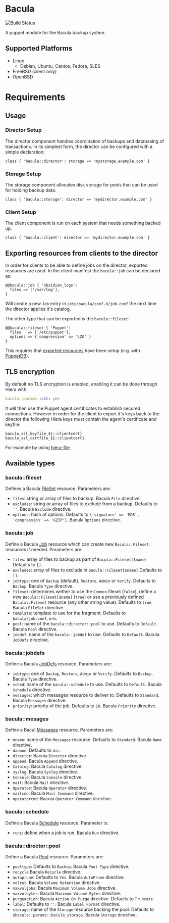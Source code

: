 # Bacula

[![Build Status](https://travis-ci.org/xaque208/puppet-bacula.png)](https://travis-ci.org/xaque208/puppet-bacula)

A puppet module for the Bacula backup system.

## Supported Platforms

* Linux
  * Debian, Ubuntu, Centos, Fedora, SLES
* FreeBSD (client only)
* OpenBSD

# Requirements

## Usage

### Director Setup

The director component handles coordination of backups and databasing of
transactions.  In its simplest form, the director can be configured with a
simple declaration:

```Puppet
class { 'bacula::director': storage => 'mystorage.example.com' }
```

### Storage Setup

The storage component allocates disk storage for pools that can be used for
holding backup data.

```Puppet
class { 'bacula::storage': director => 'mydirector.example.com' }
```

### Client Setup

The client component is run on each system that needs something backed up.

```Puppet
class { 'bacula::client': director => 'mydirector.example.com' }
```

## Exporting resources from clients to the director

In order for clients to be able to define jobs on the director, exported
resources are used. In the client manifest the `bacula::job` can be declared as:

```puppet
@@bacula::job { 'obsidian_logs':
  files => ['/var/log'],
}
```

Will create a new `Job` entry in `/etc/bacula/conf.d/job.conf` the next time
the director applies it's catalog.

The other type that can be exported is the `bacula::fileset`:

```puppet
@@bacula::fileset { 'Puppet':
  files   => ['/etc/puppet'],
  options => {'compression' => 'LZO' }
}
```

This requires that [exported resources](https://docs.puppetlabs.com/puppet/latest/reference/lang_exported.html) have been setup (e.g. with [PuppetDB](https://docs.puppetlabs.com/puppetdb/)).

## TLS encryption

By default no TLS encryption is enabled, enabling it can be done through Hiera with:

```yaml
bacula::params::ssl: yes
```

It will then use the Puppet agent certificates to establish secured connections.
However in order for the client to export it's keys back to the director the
following Hiera keys must contain the agent's certificate and keyfile:

```puppet
bacula_ssl_keyfile_${::clientcert}
bacula_ssl_certfile_${::clientcert}
```

For example by using [hiera-file](https://github.com/adrienthebo/hiera-file)

## Available types

### bacula::fileset

Defines a Bacula [FileSet](http://www.bacula.org/7.0.x-manuals/en/main/Configuring_Director.html#SECTION001570000000000000000) resource. Parameters are:

- `files`: string or array of files to backup.
   Bacula `File` directive.
- `excludes`: string or array of files to exclude from a backup.
  Defaults to `''`.  Bacula `Exclude` directive.
- `options`: hash of options.
  Defaults to `{'signature' => 'MD5', 'compression' => 'GZIP'}`.  Bacula `Options` directive.

### bacula::job

Define a Bacula [Job](http://www.bacula.org/7.0.x-manuals/en/main/Configuring_Director.html#SECTION001530000000000000000) resource which can create new `Bacula::Fileset` resources if needed. Parameters are:

- `files`: array of files to backup as part of `Bacula::Fileset[$name]`
  Defaults to `[]`.
- `excludes`: array of files to exclude in `Bacula::Fileset[$name]`
  Defaults to `[]`.
- `jobtype`: one of `Backup` (default), `Restore`, `Admin` or `Verify`.
  Defaults to `Backup`. Bacula `Type` directive.
- `fileset`: determines wether to use the `Common` fileset (`false`), define a
   new `Bacula::Fileset[$name]` (`true`) or use a previously
  defined `Bacula::Fileset` resource (any other string value).
  Defaults to `true`. Bacula `FileSet` directive.
- `template`: template to use for the fragment.
  Defaults to `bacula/job.conf.erb`.
- `pool`: name of the `bacula::director::pool` to use.
  Defaults to `Default`. Bacula `Pool` directive.
- `jobdef`: name of the `bacula::jobdef` to use.
  Defaults to `Default`. Bacula `JobDefs` directive.

### bacula::jobdefs

Define a Bacula [JobDefs](http://www.bacula.org/7.0.x-manuals/en/main/Configuring_Director.html#SECTION001540000000000000000) resource. Parameters are:

- `jobtype`: one of `Backup`, `Restore`, `Admin` or `Verify`.
  Defaults to `Backup`. Bacula `Type` directive.
- `sched`: name of the `bacula::schedule` to use.
  Defaults to `Default`. Bacula `Schedule` directive.
- `messages`: which messages resource to deliver to.
  Defaults to `Standard`. Bacula `Messages` directive.
- `priority`: priority of the job.
  Defaults to `10`. Bacula `Priority` directive.

### bacula::mesages

Define a Bacul [Messages]() resource. Parameters are:

- `mname`: name of the `Messages` resource.
  Defaults to `Standard`. Bacula `Name` directive.
- `daemon`:
  Defaults to `dir`.
- `director`:
  Bacula `Director` directive.
- `append`:
  Bacula `Append` directive.
- `Catalog`:
  Bacula `Catalog` directive.
- `syslog`:
  Bacula `Syslog` directive.
- `Console`:
  Bacula `Console` directive.
- `mail`:
  Bacula `Mail` directive.
- `Operator`:
  Bacula `Operator` directive.
- `mailcmd`:
  Bacula `Mail Command` directive.
- `operatorcmd`:
  Bacula `Operator Command` directive.

### bacula::schedule

Define a Bacula [Schedule](http://www.bacula.org/7.0.x-manuals/en/main/Configuring_Director.html#SECTION001550000000000000000) resource. Parameter is:

- `runs`: define when a job is run.
   Bacula `Run` directive.

### bacula::director::pool

Define a Bacula [Pool]() resource. Parameters are:

- `pooltype`:
  Defaults to `Backup`. Bacula `Pool Type` directive.
- `recycle`
  Bacula `Recycle` directive.
- `autoprune`:
   Defaults to `Yes`. Bacula `AutoPrune` directive.
- `volret`:
  Bacula `Volume Retention` directive.
- `maxvoljobs`:
  Bacula `Maximum Volume Jobs` directive.
- `maxvolbytes`:
  Bacula `Maximum Volume Bytes` directive.
- `purgeaction`:
  Bacula `Action On Purge` directive.
  Defaults to `Truncate`.
- `label`:
  Defaults to `''`. Bacula `Label Format` directive.
- `storage`: name of the `Storage` resource backing the pool.
  Defaults to `$bacula::params::bacula_storage`. Bacula `Storage` directive.
